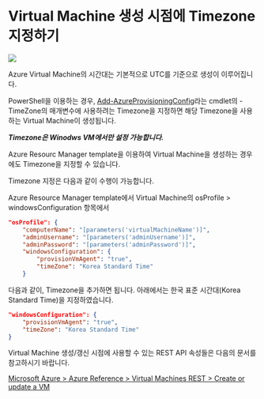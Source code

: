 # Virtual Machine 생성 시점에 Timezone 지정하기

<a href="https://portal.azure.com/#create/Microsoft.Template/uri/https%3A%2F%2Fraw.githubusercontent.com%2Fjiyongseong%2FAzureIaaSHol%2Fmaster%2Fresource_template%2Fwindows-vm-timezone%2Ftemplates%2Ftemplate.json" target="_blank">
    <img src="http://azuredeploy.net/deploybutton.png"/>
</a>

Azure Virtual Machine의 시간대는 기본적으로 UTC를 기준으로 생성이 이루어집니다.

PowerShell을 이용하는 경우, [Add-AzureProvisioningConfig](https://msdn.microsoft.com/en-us/library/azure/dn495299.aspx)라는 cmdlet의 -TimeZone의 매개변수에 사용하려는 Timezone을 지정하면 해당 Timezone을 사용하는 Virtual Machine이 생성됩니다.

***Timezone은 Winodws VM에서만 설정 가능합니다.*** 

Azure Resourc Manager template을 이용하여 Virtual Machine을 생성하는 경우에도 Timezone을 지정할 수 있습니다.

Timezone 지정은 다음과 같이 수행이 가능합니다.

Azure Resource Manager template에서 Virtual Machine의 osProfile > windowsConfiguration 항목에서

```json
"osProfile": {
    "computerName": "[parameters('virtualMachineName')]",
    "adminUsername": "[parameters('adminUsername')]",
    "adminPassword": "[parameters('adminPassword')]",
    "windowsConfiguration": {
        "provisionVmAgent": "true",
        "timeZone": "Korea Standard Time"
    }
```

다음과 같이, Timezone을 추가하면 됩니다. 아래에서는 한국 표준 시간대(Korea Standard Time)을 지정하였습니다.

```json
"windowsConfiguration": {
    "provisionVmAgent": "true",
    "timeZone": "Korea Standard Time"
}
```

Virtual Machine 생성/갱신 시점에 사용할 수 있는 REST API 속성들은 다음의 문서를 참고하시기 바랍니다.

[Microsoft Azure > Azure Reference > Virtual Machines REST > Create or update a VM](https://msdn.microsoft.com/en-us/library/azure/mt163591.aspx)